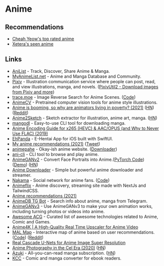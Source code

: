 # Anime

## Recommendations

- [Cheah Yeow's top rated anime](https://myanimelist.net/animelist/chuyeow?status=7&order=4&order2=0)
- [Xetera's seen anime](https://anilist.co/user/Xetera)

## Links

- [AniList](https://anilist.co/) - Track, Discover, Share Anime & Manga.
- [MyAnimeList.net](https://myanimelist.net/) - Anime and Manga Database and Community.
- [Pixiv](https://www.pixiv.net/en/) - Illustration communication service where people can post, read, and view illustrations, manga, and novels. ([PixivUtil2 - Download images from Pixiv and more](https://github.com/Nandaka/PixivUtil2))
- [trace.moe](https://trace.moe/) - Image Reverse Search for Anime Scenes. ([Code](https://github.com/soruly/trace.moe))
- [AnimeCV](https://github.com/kosuke1701/AnimeCV) - Pretrained computer vision tools for anime style illustrations.
- [Anime is booming, so why are animators living in poverty? (2021)](https://www.nytimes.com/2021/02/24/business/japan-anime.html) ([HN](https://news.ycombinator.com/item?id=26275488)) ([Reddit](https://www.reddit.com/r/television/comments/ltulz1/anime_is_booming_so_why_are_animators_living_in/))
- [Anime2Sketch](https://github.com/Mukosame/Anime2Sketch) - Sketch extractor for illustration, anime art, manga. ([HN](https://news.ycombinator.com/item?id=27070838))
- [mangodl](https://github.com/Gyro7/mangodl) - Easy-to-use CLI tool for downloading manga.
- [Anime Encoding Guide for x265 (HEVC) & AAC/OPUS (and Why to Never Use FLAC) (2019)](https://kokomins.wordpress.com/2019/10/10/anime-encoding-guide-for-x265-and-why-to-never-use-flac/)
- [EhPanda](https://github.com/tatsuz0u/EhPanda) - E-Hentai App for iOS built with SwiftUI.
- [My anime recommendations (2021)](https://noahpinion.substack.com/p/my-anime-recommendations) ([Tweet](https://twitter.com/Noahpinion/status/1434059309516673024))
- [animepahe](https://animepahe.com/) - Okay-ish anime website. ([Downloader](https://github.com/sreekaransrinath/animedownloader))
- [ani-cli](https://github.com/pystardust/ani-cli) - CLI tool to browse and play anime.
- [AnimeGANv2](https://tachibanayoshino.github.io/AnimeGANv2/) - Convert Face Portraits into Anime.([PyTorch Code](https://github.com/bryandlee/animegan2-pytorch)) ([Demo](https://huggingface.co/spaces/akhaliq/AnimeGANv2)) ([HN](https://news.ycombinator.com/item?id=29162248))
- [Anime Downloader](https://github.com/anime-dl/anime-downloader) - Simple but powerful anime downloader and streamer.
- [Nakama](https://nakama.social/) - Social network for anime fans. ([Code](https://github.com/nicolasparada/nakama))
- [Animeflix](https://github.com/chirag-droid/animeflix) - Anime discovery, streaming site made with NextJs and TailwindCSS.
- [Anime recommendations (2021)](https://twitter.com/dan_abramov/status/1470493215371505670)
- [AnimeDB TG Bot](https://github.com/ArnabXD/AnimeDB-tgbot) - Search info about anime, manga from Telegram.
- [AnimeGANv3](https://github.com/TachibanaYoshino/AnimeGANv3) - Use AnimeGANv3 to make your own animation works, including turning photos or videos into anime.
- [Awesome ACG](https://github.com/soruly/awesome-acg) - Curated list of awesome technologies related to Anime, Comic and Games.
- [Anime4K | A High-Quality Real Time Upscaler for Anime Video](https://github.com/bloc97/Anime4K)
- [MAL Map](https://www.malmap.net/) - Interactive map of anime based on user recommendations. ([Code](https://github.com/platers/MAL-Map)) ([Reddit](https://www.reddit.com/r/dataisbeautiful/comments/s3jybi/oc_an_interactive_map_of_anime_based_on_user/))
- [Real Cascade U-Nets for Anime Image Super Resolution](https://github.com/bilibili/ailab/blob/main/Real-CUGAN/README_EN.md)
- [Anime Photography in the Cel Era (2020)](https://alexswak.tumblr.com/post/630061631289835520/cel-anime-photography) ([HN](https://news.ycombinator.com/item?id=30403219))
- [Azuki](https://www.azuki.co/) - All-you-can-read manga subscription. ([HN](https://news.ycombinator.com/item?id=30804169))
- [KCC](https://github.com/ciromattia/kcc) - Comic and manga converter for ebook readers.